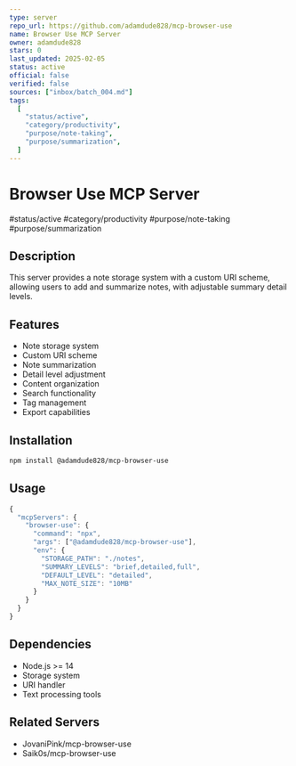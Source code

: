 ```yaml
---
type: server
repo_url: https://github.com/adamdude828/mcp-browser-use
name: Browser Use MCP Server
owner: adamdude828
stars: 0
last_updated: 2025-02-05
status: active
official: false
verified: false
sources: ["inbox/batch_004.md"]
tags:
  [
    "status/active",
    "category/productivity",
    "purpose/note-taking",
    "purpose/summarization",
  ]
---
```


# Browser Use MCP Server

#status/active #category/productivity #purpose/note-taking #purpose/summarization

## Description

This server provides a note storage system with a custom URI scheme, allowing users to add and summarize notes, with adjustable summary detail levels.

## Features

- Note storage system
- Custom URI scheme
- Note summarization
- Detail level adjustment
- Content organization
- Search functionality
- Tag management
- Export capabilities

## Installation

```bash
npm install @adamdude828/mcp-browser-use
```

## Usage

```javascript
{
  "mcpServers": {
    "browser-use": {
      "command": "npx",
      "args": ["@adamdude828/mcp-browser-use"],
      "env": {
        "STORAGE_PATH": "./notes",
        "SUMMARY_LEVELS": "brief,detailed,full",
        "DEFAULT_LEVEL": "detailed",
        "MAX_NOTE_SIZE": "10MB"
      }
    }
  }
}
```

## Dependencies

- Node.js >= 14
- Storage system
- URI handler
- Text processing tools

## Related Servers

- JovaniPink/mcp-browser-use
- Saik0s/mcp-browser-use
